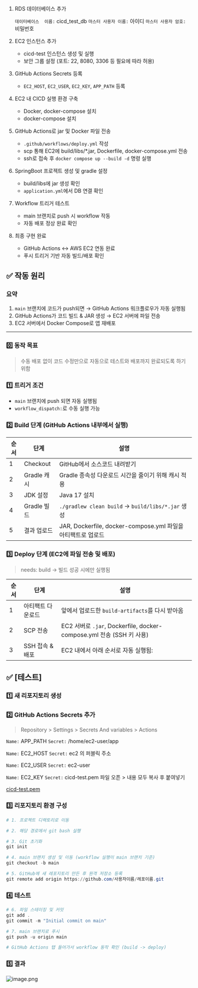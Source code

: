 1. RDS 데이터베이스 추가
    
    <aside>
    
    `데이터베이스  이름:` cicd_test_db 
    `마스터 사용자 이름:` 아이디
    `마스터 사용자 암호:` 비밀번호
    
    </aside>
    
2. EC2 인스턴스 추가
    - cicd-test 인스턴스 생성 및 실행
    - 보안 그룹 설정 (포트: 22, 8080, 3306 등 필요에 따라 허용)
3. GitHub Actions Secrets 등록
    - `EC2_HOST`, `EC2_USER`, `EC2_KEY`, `APP_PATH` 등록
4. EC2 내 CICD 실행 환경 구축
    - Docker, docker-compose 설치
    - docker-compose 설치
5. GitHub Actions로 jar 및 Docker 파일 전송
    - `.github/workflows/deploy.yml` 작성
    - scp 통해 EC2에 build/libs/*.jar, Dockerfile, docker-compose.yml 전송
    - ssh로 접속 후 `docker compose up --build -d` 명령 실행
6. SpringBoot 프로젝트 생성 및 gradle 설정
    - build/libs에 jar 생성 확인
    - `application.yml`에서 DB 연결 확인
7. Workflow 트리거 테스트
    - main 브랜치로 push 시 workflow 작동
    - 자동 배포 정상 완료 확인
8. 최종 구현 완료
    - GitHub Actions ↔ AWS EC2 연동 완료
    - 푸시 트리거 기반 자동 빌드/배포 확인

## ✅ 작동 원리

### 요약

1. `main` 브랜치에 코드가 push되면 → GitHub Actions 워크플로우가 자동 실행됨
2. GitHub Actions가 코드 빌드 & JAR 생성 → EC2 서버에 파일 전송
3. EC2 서버에서 Docker Compose로 앱 재배포

---

### 0️⃣ 동작 목표

> 수동 배포 없이 코드 수정만으로 자동으로 테스트와 배포까지 완료되도록 하기 위함
> 

### 1️⃣ **트리거 조건**

- `main` 브랜치에 push 되면 자동 실행됨
- `workflow_dispatch:`로 수동 실행 가능

### 2️⃣ **Build 단계 (GitHub Actions 내부에서 실행)**

| 순서 | 단계 | 설명 |
| --- | --- | --- |
| 1 | Checkout | GitHub에서 소스코드 내려받기 |
| 2 | Gradle 캐시 | Gradle 종속성 다운로드 시간을 줄이기 위해 캐시 적용 |
| 3 | JDK 설정 | Java 17 설치 |
| 4 | Gradle 빌드 | `./gradlew clean build` → `build/libs/*.jar` 생성 |
| 5 | 결과 업로드 | JAR, Dockerfile, docker-compose.yml 파일을 아티팩트로 업로드 |

### 3️⃣ **Deploy 단계 (EC2에 파일 전송 및 배포)**

> needs: build → 빌드 성공 시에만 실행됨
> 

| 순서 | 단계 | 설명 |
| --- | --- | --- |
| 1 | 아티팩트 다운로드 | 앞에서 업로드한 `build-artifacts`를 다시 받아옴 |
| 2 | SCP 전송 | EC2 서버로 `.jar`, Dockerfile, docker-compose.yml 전송 (SSH 키 사용) |
| 3 | SSH 접속 & 배포 | EC2 내에서 아래 순서로 자동 실행됨: |

## ✅ [테스트]

### 1️⃣ 새 리포지토리 생성

### 2️⃣ GitHub Actions Secrets 추가

> Repository > Settings > Secrets And variables > Actions
> 

<aside>

`Name:` APP_PATH  `Secret:` /home/ec2-user/app

`Name:` EC2_HOST  `Secret:` ec2 의 퍼블릭 주소

`Name:` EC2_USER  `Secret:` ec2-user

`Name:` EC2_KEY  `Secret:` cicd-test.pem 파일 오픈 > 내용 모두 복사 후 붙여넣기

[cicd-test.pem](attachment:7304057f-220f-4457-a702-39c148f980b7:cicd-test.pem)

</aside>

### 3️⃣ 리포지토리 환경 구성

```powershell
# 1. 프로젝트 디렉토리로 이동

# 2. 해당 경로에서 git bash 실행

# 3. Git 초기화
git init

# 4. main 브랜치 생성 및 이동 (workflow 실행이 main 브랜치 기준)
git checkout -b main

# 5. GitHub에 새 레포지토리 만든 후 원격 저장소 등록
git remote add origin https://github.com/사용자이름/레포이름.git
```

### 4️⃣ 테스트

```powershell
# 6. 파일 스테이징 및 커밋
git add .
git commit -m "Initial commit on main"

# 7. main 브랜치로 푸시
git push -u origin main

# GitHub Actions 탭 들어가서 workflow 동작 확인 (build -> deploy)
```

### 5️⃣ 결과

![image.png](attachment:38e477dd-7d3d-4ee9-b0c0-e28565e51648:image.png)

